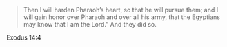 > Then I will harden Pharaoh’s heart, so that he will pursue them; and I will
> gain honor over Pharaoh and over all his army, that the Egyptians may know
> that I am the Lord.” And they did so.

Exodus 14:4

